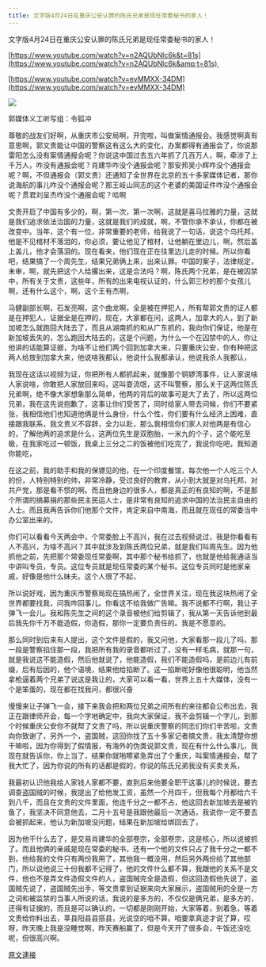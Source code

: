 ```yaml
---
title: 文字版4月24日在重庆公安认罪的陈氏兄弟是现任常委秘书的家人！
---
```


文字版4月24日在重庆公安认罪的陈氏兄弟是现任常委秘书的家人！


[https://www.youtube.com/watch?v=n2AQUbNlc6k&t=81s](https://www.youtube.com/watch?v=n2AQUbNlc6k&amp;t=81s)  


[https://www.youtube.com/watch?v=evMMXX-34DM](https://www.youtube.com/watch?v=evMMXX-34DM) 

[![](https://1.bp.blogspot.com/-YwzvBO8yiYo/WuAp5KH0ybI/AAAAAAAAAhM/V7H_wdWTvFEnTYwIgX0Y17F5WMMMcTxOgCLcBGAs/s400/0425-1.PNG)](https://1.bp.blogspot.com/-YwzvBO8yiYo/WuAp5KH0ybI/AAAAAAAAAhM/V7H_wdWTvFEnTYwIgX0Y17F5WMMMcTxOgCLcBGAs/s1600/0425-1.PNG)





郭媒体义工听写组：令狐冲


尊敬的战友们好啊，从重庆市公安局啊，开完啦，叫做案情通报会。我感觉啊真有意思啊，郭文贵能让中国的警察这有这么大的变化，办案都得有通报会了，你说那雷阳怎么没有案情通报会呢？你说这中国过去五六年抓了几百万人，啊，牵涉了上千万人，咋没有通报会呢？肖建华咋没个通报会呢？那安邦吴小辉咋没个通报会呢？啊，不但通报会（郭文贵）还通知了全世界在北京的五十多家媒体记者，那你说海航的事儿咋没个通报会呢？那王岐山同志的这个老婆的美国证件咋没个通报会呢？贯君刘呈杰咋没个通报会呢？哈啊


文贵开启了中国有多少的，啊，第一次，第一次啊，这就是喜马拉雅的力量，这就是我们追求依法治国的力量，这就是我们的成就，啊，不管你承不承认，你都在被改变中。当年，这个有一位，非常重要的老师，给我说了一句话，说这个乌托邦，他是不见棺材不落泪的，你必须，要让他见了棺材，让他躺在里边儿，啊，然后盖上盖儿，他才会落泪的。现在看来，他们现在正在往里边儿走的时候。所以你看吧，结果搞了一个周先生，结果兄弟俩上来，出来认罪。中国的案子，法律规定，未审，啊，就先把这个人给撂出来，这是合法吗？啊，陈氏两个兄弟，是在被囚禁中，所有关于文贵，这些年，所有的出来电视认证的，什么郭三秒的那个女孩儿啊，还有什么这个，啊，这个王有杰啊，


马健副部长啊，石发亮啊，这个曲龙啊，全是被在押犯人，所有帮郭文贵的证人都是在押犯人，证据全是在押的，现在，大家都在问，这两人，加拿大的人，到了新加坡怎么就跑回大陆去了，而且从湖南抓的和从广东抓的，我向你们保证，他是在新加坡丢失的，怎么跑回大陆去的，这是个问题，为什么一个在囚禁中的人，你让他讲的话能算证据，为啥不让他们两个回到加拿大来，只要重庆公安，你有种把这两人给放到加拿大来，他说啥我都认，他说什么我都承认，他说我杀人我都认，

我现在这话以视频为证，你把所有人都抓起来，就像那个铜锣湾事件，让人家说啥人家说啥，你敢把人家放回来吗，这叫耍流氓，这不叫警察，那么关于这两位陈氏兄弟啊，绝不像大家想象那么简单，他两的背后的故事可是大了去了，所以这两位兄弟，我在这先说抱歉了，这事让你们受苦了，同时给家人带去问候，你们不要紧张，我相信他们也知道他俩是什么身份，什么个性，你们要有什么经济上困难，直接跟我联系，我文贵义不容辞，全力以赴，那么我相信你们家人对他两是有信心的，了解他两的追求是什么，这两位先生是双胞胎，一米九的个子，这个能吃至极，在我家吃过一顿饭，我桌上三分之二的饭被他们吃完了，我说你吃吧，我知道你能吃，


在这之前，我的助手和我的保镖见的他，在一个印度餐馆，每次他一个人吃三个人的份，人特别特别的帅，非常冷静，受过良好的教育，从小到大就是对乌托邦，对共产党，那是看不惯的啊。而且他身边的很多人，都是真正的有良知的啊，不是那个所谓的搞募捐的那些民主民运人士，是非常有良知的追求中国的法治民主自由的人士。而且我再告诉你们他那个文件，肯定来自中南海，而且就在现任的常委当中办公室出来的。


你们可以看看今天两会中，个常委脸上不高兴，我在过去视频说过，我是你看看有人不高兴，为啥不高兴？其中就涉及到陈氏两位兄弟，就是我们叫周先生。因为他抓他之前，先把那个常委现任常委啊，其中那个秘书给抓了，也就是他给我通话当中讲叫专员，专员。这位专员就是现任常委的某个秘书。这位专员同时是他家亲戚，好像是他什么妹夫。这个人很了不起，


所以说好戏，因为重庆市警察局现在搞热闹了，全世界关注，现在我这块热闹了全世界都要找我，问我咋回事儿。你看这不给我做广告嘛。我不说都不行啊，我让子弹飞一会儿。我和陈先生之间的这个录音被他们给剪辑了，我从第一天告诉他到最后我先你千万不能造假，你造假，那你一定要负责任的。我是不愿意的。


那么同时到后来有人提出，这个文件是假的，我又问他，大家看那一段儿了吗，那一段是警察掐住那一段，我把所有我的录音都听过了，没有一样毛病，就那一句，就是我说这不能造假，然后他就说了，他能造假，我们不能造假吗，是前边儿有前缀，后有后因的，他个语境，结果他给掐断了。这一掐断呢好像他很聪明，他当然拿枪逼着两个兄弟了说这是我让的，大家可以看一看，世界上五十大媒体，没有一个是笨蛋的，现在都在找我问，都很兴奋


慢慢来让子弹飞一会，接下来我会把和两位兄弟之间所有的来往都会公布出去，我正在跟律师开会，每一个字地确定中，我向大家保证，我不会剪辑一个字儿，到那个时候重庆公安你不就帮了文贵了吗，所以说重庆警察的同志们你们辛苦啦，文贵向你致谢了，另外一个，盗国贼，这回你找了五十多家记者搞文贵，我太清楚你想干嘛啦，因为你得到了假情报，有海外的伪类说郭文贵，现在有什么什么事儿，我现在就告诉你，你上当了，结果你就啪嚓紧急弄出了个重庆，叫案情通报会，帮了我大忙了，因为你说的所有的话都是假的，你说的陈氏兄弟我没有买卖关系，


我最初认识他我给人家钱人家都不要，直到后来他要全职干这事儿的时候说，要去调查盗国贼的时候，我提出了给他发工资，虽然一个月四千，但我每个月都给六千到八千，而且在文贵的文件里面，他连千分之一都不占，他这回去新加坡去是被钓鱼了，我坚决不同意他去，二月十五号是我跟他最后一次通话，我说你一定不要去会被抓起来，他认为新加坡没问题，结果在新加坡给绑回去了，


因为他干什么去了，是交易肖建华的全部卷宗，全部卷宗，这是核心，所以说被抓了。而且他俩的亲戚是现在常委的秘书，还有一个他的文件只占了我千分之一都不到，他给我的文件只有两份我用了，其他我一概没用，然后另外两份给了其他部门，所以说他说三十份我都不记得了，他的文件什么都不算，我跟他的关系不是文件，他也不是弄文件造假文件的人，盗国贼完全是造假，但这回造假他先说了，盗国贼先说了，盗国贼先出手，等文贵拿到证据来向大家展示，盗国贼用的全是一方之词和被监禁的当事人所说的话，我说的是多方的，不仅仅是俩兄弟，是多方的，还得有证据的，而且是可以确认的，一切都是刚刚开始，大家等着，别着急，等着文贵给你料出去，莘县阳县县搭县，光说空的咱不算。咱要拿真迹才说了算，哎呀，昨天晚上我是没睡觉啊，昨天赛船赢了，但是今天开了很多会，午饭还没吃呢，但很高兴啊。

[原文連接](http://littleantvoice.blogspot.com/2018/04/424.html)